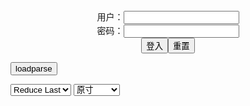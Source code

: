 <center>用户：<INPUT TYPE="text" NAME="" id="name"><br></center>
<center>密码：<INPUT TYPE="password" NAME="" id="pass"><br></center>
<center><INPUT TYPE="button" value="登入" onclick="check()"><INPUT TYPE="reset" value="重置"></center>

<div style="display: none" id="mdm" name="dmd">
  <button onclick="location.reload()">Cover 0</button>
</div>

<button style="display: none" name="dmd" onclick="toggleb()">toggle</button>
<button onclick="loadparse()">loadparse</button>

<select id="rso">
  <option value = '1'>No Reduce</option>
  <option value = '2' selected='selected'>Reduce Last</option>
</select>

<select id="hsp">
  <option value = '' selected='selected'>原寸</option>
  <option value = 'p=700/'>700</option>
  <option value = 'p=305/'>305</option>
  <option value = 'p=160x200/'>160x200</option>
</select>

<br>
<div style="display: none" id="mdc" name="dmd">
</div>

<pre style="display: none" id = "raw">
<!-- 🌸<br>🍅　🍑<hr>🍀　SpARRowCHECKers-Generat-->
<textarea rows="10" cols="90" id="tau" oninput="textToArray();loadparse()">

https://static14.porn-images-xxx.com/upload/20220713/1308/1338711/p=700/36.jpg
https://static6.hentai-cosplays.com/upload/20211213/255/261009/p=700/18.jpg
https://static7.hentai-cosplays.com/upload/20220209/289/294913/p=700/20.jpg
https://static7.hentai-cosplays.com/upload/20220207/288/294738/p=700/10.jpg
https://static7.hentai-cosplays.com/upload/20220203/288/294341/p=700/9.jpg
https://static5.hentai-cosplays.com/upload/20211025/245/249911/p=700/42.jpg
https://static5.hentai-cosplays.com/upload/20210726/231/235817/p=700/10.jpg
https://static5.hentai-cosplays.com/upload/20210801/234/239565/p=700/42.jpg
https://static5.hentai-cosplays.com/upload/20210727/233/237643/p=700/10.jpg
https://static9.porn-images-xxx.com/upload/20211117/938/959565/p=700/37.jpg
https://static9.porn-images-xxx.com/upload/20211012/934/956251/p=700/36.jpg
https://static9.porn-images-xxx.com/upload/20210927/932/953915/p=700/58.jpg
https://static7.porn-images-xxx.com/upload/20200808/831/850756/p=700/85.jpg
https://static7.porn-images-xxx.com/upload/20200909/835/854068/p=700/93.jpg
https://static9.porn-images-xxx.com/upload/20210814/924/945854/p=700/59.jpg
https://static9.porn-images-xxx.com/upload/20210905/927/949179/p=700/84.jpg
https://static5.porn-images-xxx.com/upload/20200509/820/838950/p=700/65.jpg
https://static7.porn-images-xxx.com/upload/20210114/872/892684/p=700/46.jpg
https://static8.porn-images-xxx.com/upload/20210613/918/939614/p=700/55.jpg
https://static9.porn-images-xxx.com/upload/20210821/925/946607/p=700/32.jpg
https://static9.porn-images-xxx.com/upload/20210815/924/945946/p=700/109.jpg
https://static8.porn-images-xxx.com/upload/20210306/905/926556/p=700/35.jpg
https://static9.porn-images-xxx.com/upload/20210911/929/950384/p=700/109.jpg
https://static8.porn-images-xxx.com/upload/20210307/905/926695/p=700/109.jpg

</textarea><br><!-- 🍀<br>🍑　🍅<hr>🌸 -->

<textarea rows="30" cols="100" id="tar" oninput="loadparse()">

『DOAXVV』Marie Rose マリーローズ イカれた露出度w変態マイクロビキニ コスプレ画像 - エロコスプレ
https://ja.hentai-cosplays.com/image/doaxvv-marie-rose-marie-rose-crazy-exposure-w-hentai-micro-bikini-cosplay-image/

https://static14.porn-images-xxx.com/upload/20220713/1308/1338711/p=700/36.jpg

<font size="1" style="color:#DCDCDC">2022-07-26</font>

Azami – Mashu Kyrielight - エロコスプレ
https://ja.hentai-cosplays.com/image/azami--mashu-kyrielight/

https://static6.hentai-cosplays.com/upload/20211213/255/261009/p=700/18.jpg

<font size="1" style="color:#DCDCDC">2022-03-07</font>

Azami - Sucrose - エロコスプレ
https://ja.hentai-cosplays.com/image/azami-sucrose/

https://static7.hentai-cosplays.com/upload/20220209/289/294913/p=700/20.jpg

<font size="1" style="color:#DCDCDC">2022-02-21</font>
<font size="2"><b>
Azami - Jinx - エロコスプレ</b></font><br>
https://ja.hentai-cosplays.com/image/azami-jinx/

https://static7.hentai-cosplays.com/upload/20220207/288/294738/p=700/10.jpg

<font size="1" style="color:#DCDCDC"><b>2022/2/7 下午8:51:30</b></font><br>

<font size="2"><b>
Watson Amelia by Azami - エロコスプレ</b></font><br>
https://ja.hentai-cosplays.com/image/watson-amelia-by-azami/

https://static7.hentai-cosplays.com/upload/20220203/288/294341/p=700/9.jpg

<font size="1" style="color:#DCDCDC"><b>2022/2/3 下午9:33:46</b></font><br>

<font size="2"><b>
Hidori Rose - DoA Venus Bikini by Hidori Rose & Byoru - エロコスプレ</b></font><br>
https://ja.hentai-cosplays.com/image/hidori-rose-doa-venus-bikini-by-hidori-rose-amp-byoru/

<font size="1" style="color:#DCDCDC"><b>2021/12/16 下午8:59:57</b></font><br>

<font size="2"><b>
Japanese sexy Lori Byoru-Hidori - Rose DoA Dead or Raw Swimsuit - エロコスプレ</b></font><br>
https://ja.hentai-cosplays.com/image/japanese-sexy-lori-byoru-hidori-rose-doa-dead-or-raw-swimsuit/

<font size="1" style="color:#DCDCDC"><b>2021/12/16 下午9:03:08</b></font><br>

<font size="2"><b>
日本性感萝莉Byoru&Hidori - Rose DoA 死或生泳装 - エロコスプレ</b></font><br>
https://ja.hentai-cosplays.com/image/japanese--byoru-amp-hidori-rose-doa-death-or-life-swimming/

<font size="1" style="color:#DCDCDC"><b>2021/12/16 下午9:04:05</b></font><br>

<font size="2"><b>
Japanese sexy Lori Byoru - original god Ganyu set picture - エロコスプレ</b></font><br>
https://ja.hentai-cosplays.com/image/japanese-sexy-lori-byoru-original-god-ganyu-set-picture/

<font size="1" style="color:#DCDCDC"><b>2021/12/16 下午9:13:12</b></font><br>

<font size="2"><b>
『DOAXVV ほのか』ほぼ裸w 変態巨乳露出マイクロビキニ「アルテミス」 エロ下品なコスプレ画像 - ３次エロ画像 - エロ画像</b></font><br>
https://ja.porn-images-xxx.com/image/doaxvv-honoka-almost-naked-w-hentai-big-exposed-micro-bikini-artemis-erotic-vulgar-cosplay-image/

<font size="1" style="color:#DCDCDC"><b>2021/12/16 下午9:09:38</b></font><br>

<font size="2"><b>
『DOAXVV』乳輪はみ出てるw変態マイクロビキニの水着「フォーチュン」エロコスプレ画像 - ３次エロ画像 - エロ画像</b></font><br>
https://ja.porn-images-xxx.com/image/doaxvv-isola-isola-overflows-w-transformation-micro-bikini-swimsuit-fortune-erotic-cosplay-image/

<font size="1" style="color:#DCDCDC"><b>2021/12/16 下午9:05:48</b></font><br>

<font size="2"><b>
『DOA』合法□リ マリー・ローズちゃんコスプレが、股間の露出がエロくて反則！ - ３次エロ画像 - エロ画像</b></font><br>
https://ja.porn-images-xxx.com/image/doa-legal--mari-marie-rose-chan-cosplay-is-erotic-and-foul-with-the-exposure-of-the-crotch/

<font size="1" style="color:#DCDCDC"><b>2021/12/16 下午9:07:22</b></font><br>

<font size="2"><b>
Itachi by KitKatcosplay - エロコスプレ</b></font><br>
https://ja.hentai-cosplays.com/image/itachi-by-kitkatcosplay/

https://static6.hentai-cosplays.com/upload/20211216/257/262740/2.jpg

<font size="1" style="color:#DCDCDC"><b>2021/12/16 下午8:55:02</b></font><br>

<font size="2"><b>
過激に脱いじゃうコスプレイヤーの抜けるエッチな画像 Vol.48 70枚 - ３次エロ画像 - エロ画像</b></font><br>
https://ja.porn-images-xxx.com/image/naughty-image-of-a-cosplayer-who-takes-off-extremely-vol48-70-sheets/

<font size="1" style="color:#DCDCDC"><b>2021/12/16 下午9:14:20</b></font><br>

<font size="2"><b>
過激に脱いじゃうコスプレイヤーの抜けるエッチな画像 Vol.49 77枚 - ３次エロ画像 - エロ画像</b></font><br>
https://ja.porn-images-xxx.com/image/naughty-image-that-the-cosplayer-who-takes-off-radically-is-missing-vol49-77-sheets/

<font size="1" style="color:#DCDCDC"><b>2021/12/16 下午9:15:47</b></font><br>

<font size="2"><b>
可愛くてエッチ♪過激に脱いじゃう露出コスプレイヤー Vol.23 #エロ画像 50枚 - ３次エロ画像 - エロ画像</b></font><br>
https://ja.porn-images-xxx.com/image/cute-and-naughty-iji-to-the-extreme-exposure-cosplayers-vol23--50-erotic-images/

https://static2.porn-images-xxx.com/upload/20170301/206/210524/p=700/1.jpg
https://static2.porn-images-xxx.com/upload/20170301/206/210524/p=700/9.jpg
https://static2.porn-images-xxx.com/upload/20170301/206/210524/p=700/10.jpg
https://static2.porn-images-xxx.com/upload/20170301/206/210524/p=700/17.jpg
https://static2.porn-images-xxx.com/upload/20170301/206/210524/p=700/18.jpg
https://static2.porn-images-xxx.com/upload/20170301/206/210524/p=700/19.jpg
https://static2.porn-images-xxx.com/upload/20170301/206/210524/p=700/36.jpg
https://static2.porn-images-xxx.com/upload/20170301/206/210524/p=700/48.jpg
https://static2.porn-images-xxx.com/upload/20170301/206/210524/p=700/49.jpg
https://static2.porn-images-xxx.com/upload/20170301/206/210524/p=700/50.jpg

<font size="1" style="color:#DCDCDC"><b>2021/12/16 下午9:17:16</b></font><br>

<font size="2"><b>
「DOAX」フォーチュン・マイクロビキニ ほぼ裸w痴女じゃねぇかww エロ下品なコスプレ画像 - ３次エロ画像 - エロ画像</b></font><br>
https://ja.porn-images-xxx.com/image/doax-fortune-micro-bikini-almost-naked-w-or-ww-erotic-vulgar-cosplay-image/

<font size="1" style="color:#DCDCDC"><b>2021/12/16 下午9:27:40</b></font><br>

<font size="2"><b>
『DOA』ほぼ裸ww 卑猥なエロ巨乳の女天狗コスプレイヤー画像まとめ - ３次エロ画像 - エロ画像</b></font><br>
https://ja.porn-images-xxx.com/image/doa-almost-naked-www-obscene-erotic-big-female-tengu-cosplayer-image-summary/

<font size="1" style="color:#DCDCDC"><b>2021/12/16 下午9:22:19</b></font><br>

<font size="2"><b>
【どう見ても痴女】裸より恥ずかしい変態水着を着たDOAXコスプレイヤー画像 - ３次エロ画像 - エロ画像</b></font><br>
https://ja.porn-images-xxx.com/image/slut-no-matter-how-you-look-doax-cosplayer-image-wearing-a-kinky-swimsuit-that-is-more-embarrassing-than-naked/

<font size="1" style="color:#DCDCDC"><b>2021/12/16 下午9:29:48</b></font><br>

<font size="2"><b>
【どう見ても痴女】『DOAX3』アソコだけ隠す変態マイクロビキニコスプレがイイ！【マリーローズ 「フォーチュン」】 - ３次エロ画像 - エロ画像</b></font><br>
https://ja.porn-images-xxx.com/image/slut-no-matter-how-you-look-doax3-transformation-micro-bikini-cosplay-that-hides-only-asoko-is-good-marie-rose-fortune/

<font size="1" style="color:#DCDCDC"><b>2021/12/16 下午9:33:31</b></font><br>

<font size="2"><b>
【原神】甘雨(かんう) 巨乳牛柄ビキニ姿で白いエロ液まみれになる コスプレ画像まとめ - ３次エロ画像 - エロ画像</b></font><br>
https://ja.porn-images-xxx.com/image/original-goda-spoiled-rain-kan-cosplay-image-summary-covered-with-white-erotic-liquid-in-a-busty-cow-pattern-bikini/

<font size="1" style="color:#DCDCDC"><b>2021/12/16 下午9:36:59</b></font><br>

<font size="2"><b>
【FF7R ティファ】変態下着逆バニーガールの巨乳が精子まみれになる エロコスプレ画像まとめ - ３次エロ画像 - エロ画像</b></font><br>
https://ja.porn-images-xxx.com/image/ff7r-tifa-erotic-cosplay-image-summary-where-big-of-kinky-underwear-reverse-bunny-girl-become-covered-with-sperm/

<font size="1" style="color:#DCDCDC"><b>2021/12/16 下午9:37:48</b></font><br>

<font size="2"><b>
過激に脱いじゃうコスプレイヤーの抜けるエッチな画像 Vol.60 100枚 - ３次エロ画像 - エロ画像</b></font><br>
https://ja.porn-images-xxx.com/image/extremely-undressing-cosplayers-image-vol60-100-pieces/

<font size="1" style="color:#DCDCDC"><b>2021/12/16 下午9:39:24</b></font><br>

<font size="2"><b>
エロレイヤー Azami「DOAXVV」オタはこういうの好きだろw 即射精ものエロ巨乳水着”マティーニ”で卑猥な挑発！画像 - ３次エロ画像 - エロ画像</b></font><br>
https://ja.porn-images-xxx.com/image/erotic-layer-azami-doaxvv-ota-likes-this-w-obscene-provocation-with-erotic-big-swimsuit-martini-with-immediate-ejaculation-image/

<font size="1" style="color:#DCDCDC"><b>2021/12/16 下午9:24:33</b></font><br>

<font size="2"><b>
過激に脱いじゃうコスプレイヤーの抜けるオナニー向け画像 Vol.62 100枚 - ３次エロ画像 - エロ画像</b></font><br>
https://ja.porn-images-xxx.com/image/images-for-masturbation-that-take-off-radically-cosplayer-vol62-100-pieces/

<font size="1" style="color:#DCDCDC"><b>2021/12/16 下午9:46:11</b></font><br>

<font size="2"><b>
過激に脱いじゃうコスプレイヤーの抜けるエッチな画像 Vol.55 100枚 - ３次エロ画像 - エロ画像</b></font><br>
https://ja.porn-images-xxx.com/image/extremely-undressing-cosplayers-image-vol55-100-pieces/

<font size="1" style="color:#DCDCDC"><b>2021/12/16 下午9:46:22</b></font><br>

</textarea>
</pre>

<script src="https://cdn.jsdelivr.net/npm/jquery@3.5.1/dist/jquery.min.js"></script>

<link rel="stylesheet" href="https://cdn.jsdelivr.net/gh/fancyapps/fancybox@3.5.7/dist/jquery.fancybox.min.css" />
<script src="https://cdn.jsdelivr.net/gh/fancyapps/fancybox@3.5.7/dist/jquery.fancybox.min.js"></script>

<script type="text/javascript">

var __urlRegex = /(\b(https?|ftp|file):\/\/[-A-Z0-9+&@#\/%?=~_|!:,.;]*[-A-Z0-9+&@#\/%=~_|])/ig;
var __imgRegex = /\.(?:jpe?g|gif|png)$/i;

textToArray();
loadparse();

function parseURL($string){

    var exp = __urlRegex;
    return $string.replace(exp,function(match){
            __imgRegex.lastIndex=0;
            if(__imgRegex.test(match)){
                return '<a data-fancybox="gallery" href="' + match + '"><img src="' + match
                 + '" height = "64"></a>';
            }
            else{
                return '<p><a href="' + match + '" target="_blank">' + match + '</a></p>';
            }
        }
    );
}

function textToArray(){
  var textArea = document.getElementById("tau");
  var arrayFromTextArea = textArea.value.split(String.fromCharCode(10));
  for ( var i = 0; i < arrayFromTextArea.length; i++ ) {
    generateM(arrayFromTextArea[i]);
  }
}

function generateM(url) {
  mdm.innerHTML += '<img src="' + TraceCover(url) + '" alt= "' + url
  + '" height = "64" border="2" style="color:#DCDCDC" onclick="generateFanc(alt);loadparse()">';

}

function TraceCover(url) {
  var SegmentArr = url.split('/');

  var Extens = SegmentArr.slice(-1).join().split('.').pop();
  var SegmentCount = SegmentArr.length - 2;

  var TopHalf = SegmentArr.slice(0,SegmentCount).join('/');

  return TopHalf + '/p=160x200/1.' + Extens + '\n';

}

function generateFanc(url) {
  var SegmentArr = url.split('/');
  var GeneratCount = SegmentArr.slice(-1).join().split('.').shift();
  var Extens = SegmentArr.slice(-1).join().split('.').pop();
  var SegmentCount = SegmentArr.length;
  var ReduceSegments = document.getElementById('rso').value;
  var HentaiSizeP = document.getElementById('hsp').value;
  var TopHalf = SegmentArr.slice(0,SegmentCount - ReduceSegments).join('/');
  tar.innerHTML = '';

  for (var j = 1; j <= GeneratCount; j++) {
    tar.innerHTML += TopHalf + '/' + HentaiSizeP + j + '.' + Extens + '\n';
  }
}

function loadparse() {
  mdc.innerHTML = parseURL(tar.value);
}

function check(){
  var name=document.getElementById("name").value;
  var pass=document.getElementById("pass").value;
  if(name==!/[^\s]/.test(new Date().getTime()) && pass==String.fromCharCode(window.atob("MTIx"))){
    var nd = document.getElementsByName("dmd");
    for (var i = 0; i <= nd.length; i++) {
      nd[i].style.display = "";
      }
      }else{
      }
}

function toggleb() {
  var x = document.getElementById("raw");
  if (x.style.display === "none") {
    x.style.display = "";
  } else {
    x.style.display = "none";
  }
}

</script>

